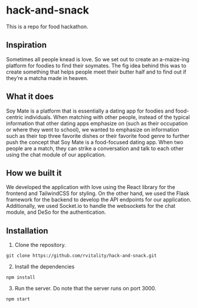 # hack-and-snack
This is a repo for food hackathon.



## Inspiration
Sometimes all people knead is love.  So we set out to create an a-maize-ing platform for foodies to find their soymates. The fig idea behind this was to create something that helps people meet their butter half and to find out if they’re a matcha made in heaven.

## What it does
Soy Mate is a platform that is essentially a dating app for foodies and food-centric individuals.
When matching with other people, instead of the typical information that other dating apps emphasize on (such as their occupation or where they went to school), we wanted to emphasize on information such as their top three favorite dishes or their favorite food genre to further push the concept that Soy Mate is a food-focused dating app. When two people are a match, they can strike a conversation and talk to each other using the chat module of our application.


## How we built it
We developed the application with love using the React library for the frontend and TailwindCSS for styling. On the other hand, we used the Flask framework for the backend to develop the API endpoints for our application. Additionally, we used Socket.io to handle the websockets for the chat module, and DeSo for the authentication.


## Installation

1. Clone the repository.

```
git clone https://github.com/rvitality/hack-and-snack.git
```

2. Install the dependencies

```
npm install
```

3. Run the server. Do note that the server runs on port 3000.

```
npm start
```
